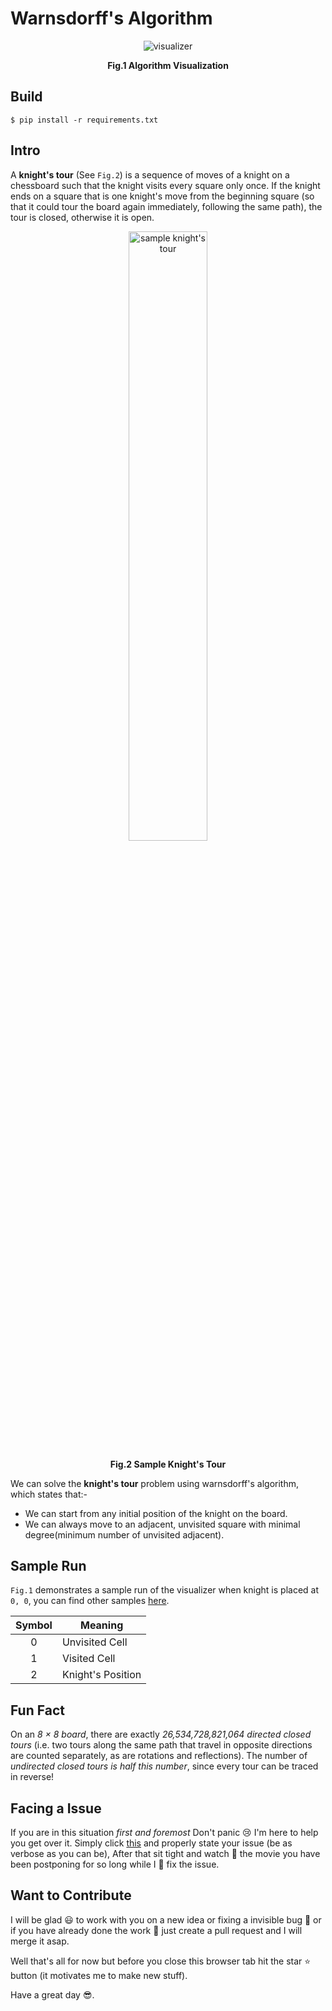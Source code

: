 # Warnsdorff's Algorithm

<div align="center">
    <img src="./.github/visualizer.gif" alt="visualizer"/>
    <p align="center"><strong>Fig.1 Algorithm Visualization</strong></p>
</div>

## Build

```
$ pip install -r requirements.txt
```

## Intro

A **knight's tour** (See `Fig.2`) is a sequence of moves of a knight on a chessboard such that the knight visits every square only once. If the knight ends on a square that is one knight's move from the beginning square (so that it could tour the board again immediately, following the same path), the tour is closed, otherwise it is open.

<div align="center">
    <img src="./.github/knight-tour.gif" alt="sample knight's tour" width="50%"/>
    <p align="center"><strong>Fig.2 Sample Knight's Tour</strong></p>
</div>

We can solve the **knight's tour** problem using warnsdorff's algorithm, which states that:- 

- We can start from any initial position of the knight on the board.
- We can always move to an adjacent, unvisited square with minimal degree(minimum number of unvisited adjacent).

## Sample Run

`Fig.1` demonstrates a sample run of the visualizer when knight is placed at `0, 0`, you can find other samples [here](https://github.com/muj-programmer/warnsdorff-algorithm-visualizer/blob/master/SAMPLES.md).

| Symbol   | Meaning           |
|:--------:|-------------------|
| 0        | Unvisited Cell    | 
| 1        | Visited Cell      |
| 2        | Knight's Position | 

## Fun Fact

On an *8 × 8 board*, there are exactly *26,534,728,821,064 directed closed tours* (i.e. two tours along the same path that travel in opposite directions are counted separately, as are rotations and reflections). The number of *undirected closed tours is half this number*, since every tour can be traced in reverse!

## Facing a Issue

If you are in this situation _first and foremost_ Don't panic :cry: I'm here to help you get over it. Simply click [this](https://github.com/muj-programmer/warnsdorff-algorithm-visualizer/issues) and properly state your issue (be as verbose as you can be), After that sit tight and watch :movie_camera: the movie you have been postponing for so long while I :construction_worker: fix the issue.

## Want to Contribute

I will be glad :smiley: to work with you on a new idea or fixing a invisible bug :bug: or if you have already done the work :hammer: just create a pull request and I will merge it asap.

Well that's all for now but before you close this browser tab hit the star :star: button (it motivates me to make new stuff).

Have a great day :sunglasses:.
